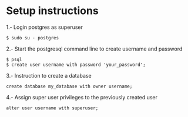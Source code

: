 Setup instructions
==================

1.- Login postgres as superuser

`$ sudo su - postgres`

2.- Start the postgresql command line to create username and password

`$ psql`  
`$ create user username with password 'your_password';`

3.- Instruction to create a database

`create database my_database with owner username;`

4.- Assign super user privileges to the previously created user

`alter user username with superuser;`
